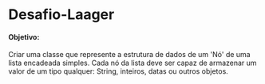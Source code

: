 # Desafio-Laager

#### Objetivo:

Criar uma classe que represente a estrutura de dados de um 'Nó' de uma
lista encadeada simples. Cada nó da lista deve ser capaz de armazenar 
um valor de um tipo qualquer: String, inteiros, datas ou outros objetos.
